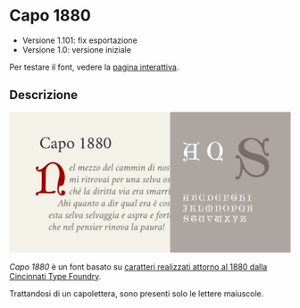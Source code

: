# Capo 1880
* Versione 1.101: fix esportazione
* Versione 1.0: versione iniziale

Per testare il font, vedere la [pagina interattiva](https://m-casanova.github.io/Capo1880/).

## Descrizione
![image](images/capo1880.jpg)

_Capo 1880_ è un font basato su [caratteri realizzati attorno al 1880 dalla Cincinnati Type Foundry](https://babel.hathitrust.org/cgi/pt?id=nyp.33433006348324&seq=144).

Trattandosi di un capolettera, sono presenti solo le lettere maiuscole.

